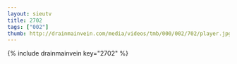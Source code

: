 ```yaml
--- 
layout: sieutv
title: 2702
tags: ["002"]
thumb: http://drainmainvein.com/media/videos/tmb/000/002/702/player.jpg
---
```

{% include drainmainvein key="2702" %} 

